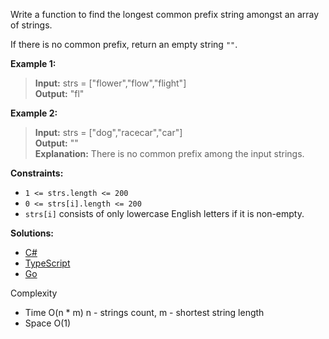 Write a function to find the longest common prefix string amongst an array of strings.

If there is no common prefix, return an empty string `""`.

**Example 1:**

> **Input:** strs = ["flower","flow","flight"]  
> **Output:** "fl"

**Example 2:**

> **Input:** strs = ["dog","racecar","car"]  
> **Output:** ""  
> **Explanation:** There is no common prefix among the input strings.

**Constraints:**

- `1 <= strs.length <= 200`
- `0 <= strs[i].length <= 200`
- `strs[i]` consists of only lowercase English letters if it is non-empty.

**Solutions:**

- [C#](/array-string/longest-common-prefix/longest-common-prefix.cs)
- [TypeScript](/array-string/longest-common-prefix/longest-common-prefix.ts)
- [Go](/array-string/longest-common-prefix/longest-common-prefix.go)

Complexity
- Time O(n * m) n - strings count, m - shortest string length
- Space O(1)